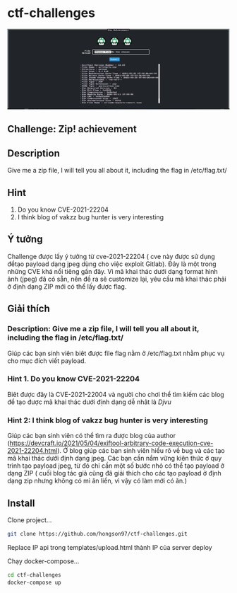 # ctf-challenges

![Zip](banner.PNG)

## Challenge:  Zip! achievement
## Description

Give me a zip file, I will tell you all about it, including the flag in /etc/flag.txt/

## Hint 

1. Do you know CVE-2021-22204
2. I think blog of vakzz bug hunter is very interesting

## Ý tưởng

Challenge được lấy ý tưởng từ cve-2021-22204 ( cve này được sử dụng đểtạo payload dạng jpeg dùng cho việc exploit Gitlab). Đây là một trong những CVE khá nổi tiêng gần đây. Vì mã khai thác dưới dạng format hình ảnh (jpeg) đã có sẵn, nên đề ra sẽ customize lại, yêu cầu mã khai thác phải ở định dạng ZIP mới có thể lấy được flag.

## Giải thích

### Description: Give me a zip file, I will tell you all about it, including the flag in /etc/flag.txt/

Giúp các bạn sinh viên biêt được file flag nằm ở /etc/flag.txt nhằm phục vụ cho mục đích viết payload.

### Hint 1. Do you know CVE-2021-22204

Biêt được đây là CVE-2021-22004 và người cho chơi thể tìm kiếm các blog để tạo được mã khai thác dưới định dạng dễ nhât là *Djvu* 

### Hint 2: I think blog of vakzz bug hunter is very interesting
 
 Giúp các bạn sinh viên có thể tìm ra được blog của author (https://devcraft.io/2021/05/04/exiftool-arbitrary-code-execution-cve-2021-22204.html).
 Ở blog giúp các bạn sinh viên hiểu rõ về bug và các tạo mã khai thác dưới định dạng jpeg. Các bạn cần nắm vững kiên thức ở quy trình tạo payload jpeg, từ đó chỉ cần một số bước nhỏ có thể tạo payload ở dạng ZIP ( cuối blog tác giả cũng đã giải thích cho các tạo payload ở định dạng zip nhưng không có mì ăn liền, vì vậy có làm mới có ăn.)
 
 
## Install

Clone project...

```sh
git clone https://github.com/hongson97/ctf-challenges.git
```

Replace IP api trong templates/upload.html thành IP của server deploy

Chạy docker-compose...

```sh
cd ctf-challenges
docker-compose up
```

